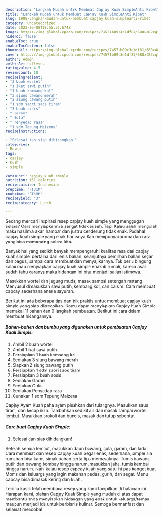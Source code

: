 ```yaml
---
description: "Langkah Mudah untuk Membuat Capjay Kuah SimpleAnti Ribet"
title: "Langkah Mudah untuk Membuat Capjay Kuah SimpleAnti Ribet"
slug: 1998-langkah-mudah-untuk-membuat-capjay-kuah-simpleanti-ribet
category: Uncategorized
date: 2022-06-08T18:55:51.674Z
image: https://img-global.cpcdn.com/recipes/74571b09c3e1df81/680x482cq70/capjay-kuah-simple-foto-resep-utama.jpg
hideToc: false
enableToc: true
enableTocContent: false
thumbnail: https://img-global.cpcdn.com/recipes/74571b09c3e1df81/680x482cq70/capjay-kuah-simple-foto-resep-utama.jpg
cover: https://img-global.cpcdn.com/recipes/74571b09c3e1df81/680x482cq70/capjay-kuah-simple-foto-resep-utama.jpg
author: Admin
authorAv: notfound
ratingvalue: 4.5
reviewcount: 10
recipeingredient:
- "2 buah wortel"
- "1 ikat sawi putih"
- "1 buah kembang kol"
- "3 siung bawang merah"
- "2 siung bawang putih"
- "1 sdm saori saos tiram"
- "3 buah sosis"
- " Garam"
- " Gula"
- " Penyedap rasa"
- "1 sdm Tepung Maizena"
recipeinstructions:

- "Selesai dan siap dihidangkan!"
categories:
- Resep
tags:
- capjay
- kuah
- simple

katakunci: capjay kuah simple 
nutrition: 151 calories
recipecuisine: Indonesian
preptime: "PT31M"
cooktime: "PT49M"
recipeyield: "3"
recipecategory: Lunch

---
```



Sedang mencari inspirasi resep capjay kuah simple yang menggugah selera? Cara menyiapkannya sangat tidak susah. Tapi Kalau salah mengolah maka hasilnya akan hambar dan justru cenderung tidak enak. Padahal capjay kuah simple yang enak harusnya Kan mempunyai aroma dan rasa yang bisa memancing selera kita.


Banyak hal yang sedikit banyak mempengaruhi kualitas rasa dari capjay kuah simple, pertama dari jenis bahan, selanjutnya pemilihan bahan segar dan bagus, sampai cara membuat dan menyajikannya. Tak perlu bingung kalau mau menyiapkan capjay kuah simple enak di rumah, karena asal sudah tahu caranya maka hidangan ini bisa menjadi sajian istimewa.

Masukkan wortel dan jagung muda, masak sampai setengah matang. Menyusul dimasukkan sawi putih, kembang kol, dan caisim. Cara membuat capcay sederhana aneka sayuran.


Berikut ini ada beberapa tips dan trik praktis untuk membuat capjay kuah simple yang siap dikreasikan. Kamu dapat menyiapkan Capjay Kuah Simple memakai 11 bahan dan 0 langkah pembuatan. Berikut ini cara dalam membuat hidangannya.

<!--inarticleads1-->

##### Bahan-bahan dan bumbu yang digunakan untuk pembuatan Capjay Kuah Simple:

1. Ambil 2 buah wortel
1. Ambil 1 ikat sawi putih
1. Persiapkan 1 buah kembang kol
1. Sediakan 3 siung bawang merah
1. Siapkan 2 siung bawang putih
1. Persiapkan 1 sdm saori saos tiram
1. Persiapkan 3 buah sosis
1. Sediakan  Garam
1. Sediakan  Gula
1. Sediakan  Penyedap rasa
1. Gunakan 1 sdm Tepung Maizena


Capjay Ayam Kuah paha ayam pisahkan dari tulangnya. Masukkan saus tiram, dan kecap ikan. Tambahkan sedikit air dan masak sampai wortel lembut. Masukkan brokoli dan buncis, masak dan tutup sebentar. 

<!--inarticleads2-->

##### Cara buat Capjay Kuah Simple:


1. Selesai dan siap dihidangkan!

Setelah semua lembut, masukkan daun bawang, gula, garam, dan lada. Cara membuat dan resep Capjay Kuah Segar enak, sederhana, simple ala rumahan bisa kamu simak bahan serta tips memasaknya. Tumis bawang putih dan bawang bombay hingga harum, masukkan jahe, tumis kembali hingga harum. Nah, kalau resep capcay kuah yang satu ini pas banget buat Moms dan keluarga yang ingin makanan pedas, gurih, dan segar. Menu capcay bisa dimasak kering dan kuah. 

Terima kasih telah membaca resep yang kami tampilkan di halaman ini. Harapan kami, olahan Capjay Kuah Simple yang mudah di atas dapat membantu anda menyiapkan hidangan yang enak untuk keluarga/teman maupun menjadi ide untuk berbisnis kuliner. Semoga bermanfaat dan selamat mencoba!
